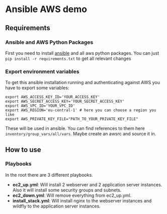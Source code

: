 # Ansible AWS demo
## Requirements
### Ansible and AWS Python Packages
First you need to install [ansible](https://docs.ansible.com) and all aws python packages.
You can just `pip install -r requirements.txt` to get all relevant changes
### Export environment variables
To get this ansible installation running and authenticating against AWS you have to export some variables:
```shell
export AWS_ACCESS_KEY_ID='YOUR_ACCESS_KEY'
export AWS_SECRET_ACCESS_KEY='YOUR_SECRET_ACCESS_KEY'
export AWS_VPC_ID='YOUR_VPC_ID'
export AWS_REGION='eu-central-1' # here you can choose a region you like
export AWS_PRIVATE_KEY_FILE="PATH_TO_YOUR_PRIVATE_KEY_FILE"
```
These will be used in ansible. You can find references to them here `inventory/group_vars/all/vars`.
Maybe create an awsrc and source it in. 

## How to use
### Playbooks
In the root there are 3 different playbooks. 
- **ec2_up.yml**: Will install 2 webserver and 2 application server instances. Also it will install some security groups and subnets.
- **ec2_down.yml**: Will remove everything from ec2_up.yml.
- **install_stack.yml**: Will install nginx to the webserver instances and wildfly to the application server instances.
